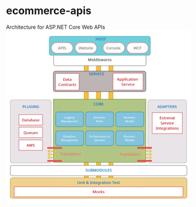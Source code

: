 # ecommerce-apis
 Architecture for ASP.NET Core Web APIs
![alt text](https://github.com/Paul-Salvi/ecommerce-apis/blob/develop/blob/Arch.png)
